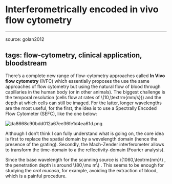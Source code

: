 # Interferometrically encoded in vivo flow cytometry

---
source: golan2012

tags: flow-cytometry, clinical application, bloodstream
---
There’s a complete new range of flow-cytometry approaches called **In Vivo flow cytometry** (IVFC) which essentially proposes the use the same approaches of flow cytometry but using the natural flow of blood through capillaries in the human body (or in other animals). The biggest challenge is the temporal resolution (cells flow at rates of \\(10\,\textrm{mm/s}\)) and the depth at which cells can still be imaged. For the latter, longer wavelengths are the most useful, for the first, the idea is to use a Spectrally Encoded Flow Cytometer (SEFC), like the one below: 

![da8668c90bdd012a67ee36fe1d4ea61d.png](/images/da8668c90bdd012a67ee36fe1d4ea61d.png)

Although I don’t think I can fully understand what is going on, the core idea is first to replace the spatial domain by a wevelength domain (hence the presence of the grating). Secondly, the Mach-Zender interferometer allows to transform the time-domain to a the reflectivity-domain (Fourier analysis). 

Since the base wavelength for the scanning source is \\(1060\,\textrm{nm}\\) , the penetration depth is around \\(80\,\mu m\\) . This seems to be enough for studying the *oral mucosa*, for example, avoiding the extraction of blood, which is a painful procedure. 